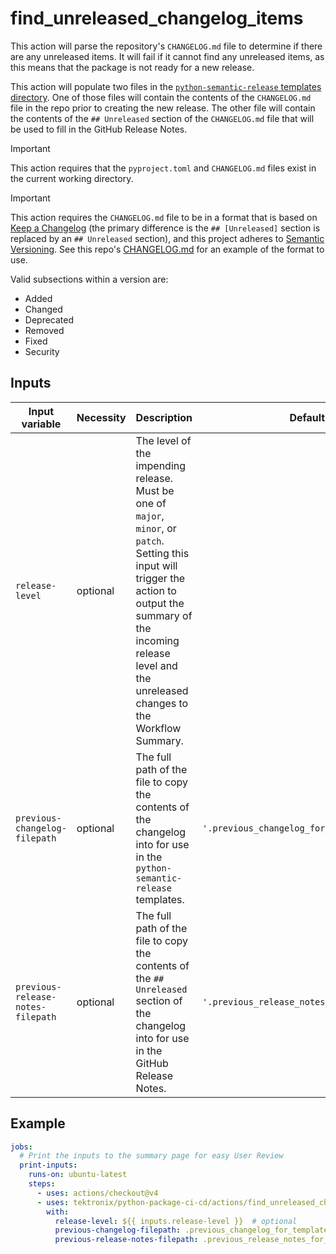 # find_unreleased_changelog_items

This action will parse the repository's `CHANGELOG.md` file to determine if
there are any unreleased items. It will fail if it cannot find any unreleased
items, as this means that the package is not ready for a new release.

This action will populate two files in the
[`python-semantic-release` templates directory](https://python-semantic-release.readthedocs.io/en/latest/configuration.html#config-changelog-template-dir).
One of those files will contain the contents of the `CHANGELOG.md` file in the
repo prior to creating the new release. The other file will contain the
contents of the `## Unreleased` section of the `CHANGELOG.md` file that
will be used to fill in the GitHub Release Notes.

> [!IMPORTANT]
> This action requires that the `pyproject.toml` and `CHANGELOG.md` files exist in the
> current working directory.

> [!IMPORTANT]
> This action requires the `CHANGELOG.md` file to be in a format that is based on
> [Keep a Changelog](https://keepachangelog.com)
> (the primary difference is the `## [Unreleased]` section is replaced by an `## Unreleased` section),
> and this project adheres to [Semantic Versioning](https://semver.org). See this repo's
> [CHANGELOG.md](../../CHANGELOG.md) for an example of the format to use.
>
> Valid subsections within a version are:
>
> - Added
> - Changed
> - Deprecated
> - Removed
> - Fixed
> - Security

## Inputs

| Input variable                    | Necessity | Description                                                                                                                                                                                                                         | Default                                     |
| --------------------------------- | --------- | ----------------------------------------------------------------------------------------------------------------------------------------------------------------------------------------------------------------------------------- | ------------------------------------------- |
| `release-level`                   | optional  | The level of the impending release. Must be one of `major`, `minor`, or `patch`. Setting this input will trigger the action to output the summary of the incoming release level and the unreleased changes to the Workflow Summary. |                                             |
| `previous-changelog-filepath`     | optional  | The full path of the file to copy the contents of the changelog into for use in the `python-semantic-release` templates.                                                                                                            | `'.previous_changelog_for_template.md'`     |
| `previous-release-notes-filepath` | optional  | The full path of the file to copy the contents of the `## Unreleased` section of the changelog into for use in the GitHub Release Notes.                                                                                            | `'.previous_release_notes_for_template.md'` |

## Example

```yaml
jobs:
  # Print the inputs to the summary page for easy User Review
  print-inputs:
    runs-on: ubuntu-latest
    steps:
      - uses: actions/checkout@v4
      - uses: tektronix/python-package-ci-cd/actions/find_unreleased_changelog_items@v1.0.1
        with:
          release-level: ${{ inputs.release-level }}  # optional
          previous-changelog-filepath: .previous_changelog_for_template.md  # optional
          previous-release-notes-filepath: .previous_release_notes_for_template.md  # optional
```
